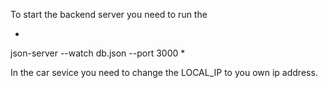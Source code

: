 To start the backend server you need to run the 

*
json-server --watch db.json --port 3000
*

In the car sevice you need to change the LOCAL_IP to you own ip address.